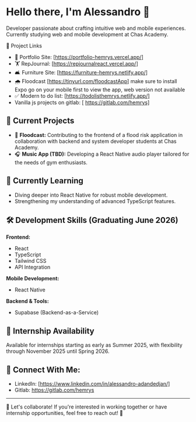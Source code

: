 # Hello there, I'm Alessandro 👋

Developer passionate about crafting intuitive web and mobile experiences. Currently studying web and mobile development at Chas Academy.

💖 Project Links
- 📖 Portfolio Site: [https://portfolio-hemrys.vercel.app/]
- 🏋️ RepJournal: [https://repjournalreact.vercel.app/]
- 🛋️ Furniture Site: [https://furniture-hemrys.netlify.app/]
- 🌧️ Floodcast [https://tinyurl.com/floodcastApp] make sure to install Expo go on your mobile first to view the app, web version not available
- ✅ Modern to do list: [https://todolisthemrys.netlify.app/]
- Vanilla js projects on gitlab: [ https://gitlab.com/hemrys]

## 🔭 Current Projects

- 🌊 **Floodcast:** Contributing to the frontend of a flood risk application in collaboration with backend and system developer students at Chas Academy.
- 🎧 **Music App (TBD):** Developing a React Native audio player tailored for the needs of gym enthusiasts.

## 🌱 Currently Learning

- Diving deeper into React Native for robust mobile development.
- Strengthening my understanding of advanced TypeScript features.

## 🛠️ Development Skills (Graduating June 2026)

**Frontend:**
- React
- TypeScript
- Tailwind CSS
- API Integration

**Mobile Development:**
- React Native

**Backend & Tools:**
- Supabase (Backend-as-a-Service)

## 💼 Internship Availability

Available for internships starting as early as Summer 2025, with flexibility through November 2025 until Spring 2026.

## 🔗 Connect With Me:

- LinkedIn: [https://www.linkedin.com/in/alessandro-adandedjan/]
- Gitlab: https://gitlab.com/hemrys
---

🤝 Let's collaborate! If you're interested in working together or have internship opportunities, feel free to reach out! 🚀
